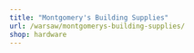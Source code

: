 ```yaml
---
title: "Montgomery's Building Supplies"
url: /warsaw/montgomerys-building-supplies/
shop: hardware
---
```

